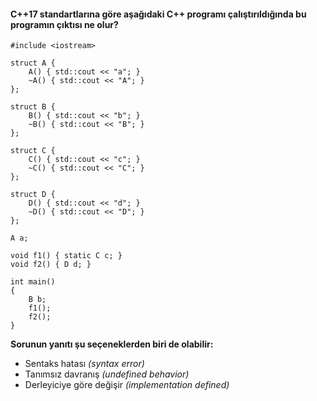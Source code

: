 #### C++17 standartlarına göre aşağıdaki C++ programı çalıştırıldığında bu programın çıktısı ne olur?


```
#include <iostream>
 
struct A {
	A() { std::cout << "a"; }
	~A() { std::cout << "A"; }
};
 
struct B {
	B() { std::cout << "b"; }
	~B() { std::cout << "B"; }
};
 
struct C {
	C() { std::cout << "c"; }
	~C() { std::cout << "C"; }
};
 
struct D {
	D() { std::cout << "d"; }
	~D() { std::cout << "D"; }
};
 
A a;
 
void f1() { static C c; }
void f2() { D d; }
 
int main()
{
	B b;
	f1();
	f2();
}
```

__Sorunun yanıtı şu seçeneklerden biri de olabilir:__

+ Sentaks hatası *(syntax error)*
+ Tanımsız davranış *(undefined behavior)*
+ Derleyiciye göre değişir *(implementation defined)*
